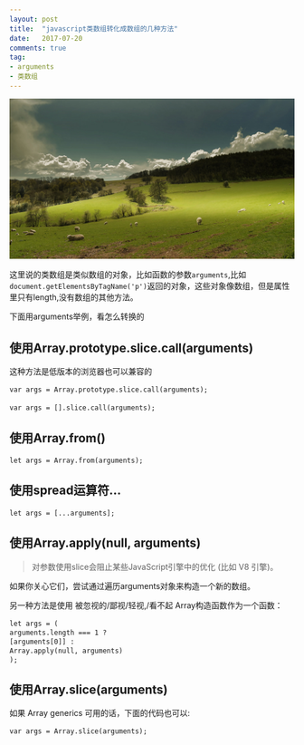 ```yaml
---
layout: post
title:  "javascript类数组转化成数组的几种方法"
date:   2017-07-20
comments: true
tag:
- arguments
- 类数组
---
```


![类数组转数组](https://raw.githubusercontent.com/tiansn/tiansn.github.io/master/assets/img/themes/array.jpg)

这里说的类数组是类似数组的对象，比如函数的参数`arguments`,比如`document.getElementsByTagName('p')`返回的对象，这些对象像数组，但是属性里只有length,没有数组的其他方法。

下面用arguments举例，看怎么转换的

## 使用Array.prototype.slice.call(arguments)
这种方法是低版本的浏览器也可以兼容的
```
var args = Array.prototype.slice.call(arguments); 

var args = [].slice.call(arguments);
```

## 使用Array.from()
```
let args = Array.from(arguments);
```

## 使用spread运算符...
```
let args = [...arguments];
```

## 使用Array.apply(null, arguments)
>对参数使用slice会阻止某些JavaScript引擎中的优化 (比如 V8 引擎)。

如果你关心它们，尝试通过遍历arguments对象来构造一个新的数组。

另一种方法是使用 被忽视的/鄙视/轻视,/看不起 Array构造函数作为一个函数：
```
let args = (
arguments.length === 1 ? 
[arguments[0]] : 
Array.apply(null, arguments)
);
```

## 使用Array.slice(arguments)
如果 Array generics 可用的话，下面的代码也可以:
```
var args = Array.slice(arguments);
```


